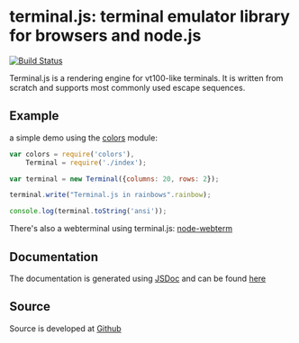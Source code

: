 # terminal.js: terminal emulator library for browsers and node.js

[![Build Status](https://travis-ci.org/Gottox/terminal.js.png)](https://travis-ci.org/Gottox/terminal.js)

Terminal.js is a rendering engine for vt100-like terminals.
It is written from scratch and supports most commonly used escape sequences.

## Example

a simple demo using the [colors](https://www.npmjs.com/package/colors) module:

```javascript
var colors = require('colors'),
	Terminal = require('./index');

var terminal = new Terminal({columns: 20, rows: 2});

terminal.write("Terminal.js in rainbows".rainbow);

console.log(terminal.toString('ansi'));
```

There's also a webterminal using terminal.js:
[node-webterm](https://github.com/Gottox/node-webterm)

## Documentation

The documentation is generated using [JSDoc](http://usejsdoc.org/) and can be
found [here](http://gottox.de/terminal.js)

## Source

Source is developed at [Github](http://github.com/Gottox/terminal.js)
